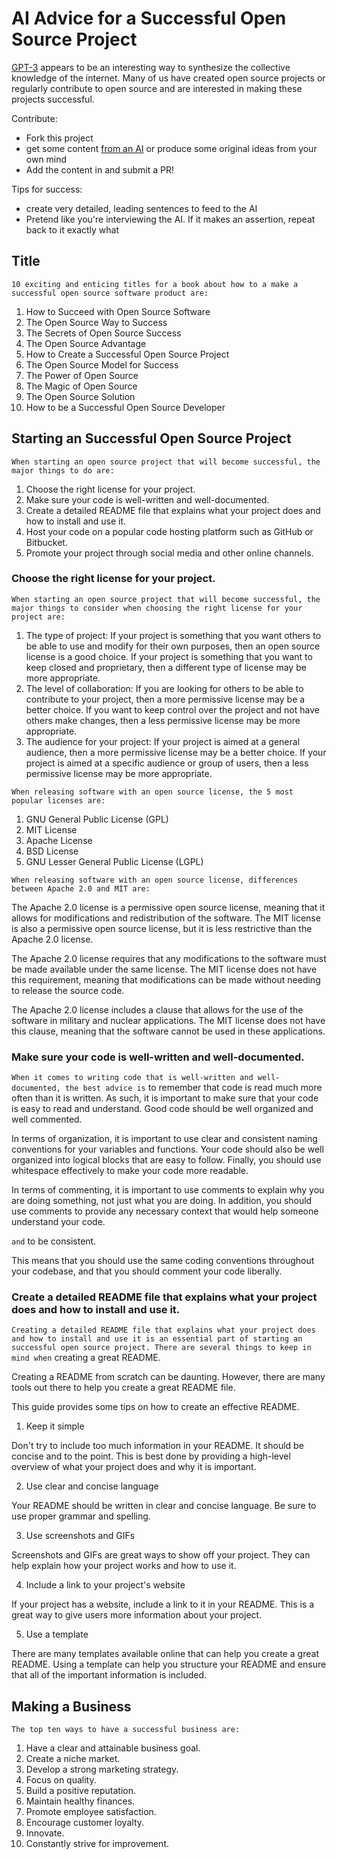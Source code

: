 # AI Advice for a Successful Open Source Project
[GPT-3](https://beta.openai.com/playground) appears to be an interesting way to synthesize
the collective knowledge of the internet.  Many of us have created open source projects
or regularly contribute to open source and are interested in making these projects successful.

Contribute:
* Fork this project
* get some content [from an AI](https://beta.openai.com/playground) or produce some original ideas from your own mind
* Add the content in and submit a PR!

Tips for success:
* create very detailed, leading sentences to feed to the AI
* Pretend like you're interviewing the AI.  If it makes an assertion, repeat back to it exactly what

## Title
`10 exciting and enticing titles for a book about how to a make a successful open source software product are:`
1. How to Succeed with Open Source Software
2. The Open Source Way to Success
3. The Secrets of Open Source Success
4. The Open Source Advantage
5. How to Create a Successful Open Source Project
6. The Open Source Model for Success
7. The Power of Open Source
8. The Magic of Open Source
9. The Open Source Solution
10. How to be a Successful Open Source Developer

## Starting an Successful Open Source Project
`When starting an open source project that will become successful, the major things to do are:`
1. Choose the right license for your project.
2. Make sure your code is well-written and well-documented.
3. Create a detailed README file that explains what your project does and how to install and use it.
4. Host your code on a popular code hosting platform such as GitHub or Bitbucket.
5. Promote your project through social media and other online channels.

### Choose the right license for your project.
`When starting an open source project that will become successful, the major things to consider when choosing the right license for your project are:`
1. The type of project: If your project is something that you want others to be able to use and modify for their own purposes, then an open source license is a good choice. If your project is something that you want to keep closed and proprietary, then a different type of license may be more appropriate.
2. The level of collaboration: If you are looking for others to be able to contribute to your project, then a more permissive license may be a better choice. If you want to keep control over the project and not have others make changes, then a less permissive license may be more appropriate.
3. The audience for your project: If your project is aimed at a general audience, then a more permissive license may be a better choice. If your project is aimed at a specific audience or group of users, then a less permissive license may be more appropriate.

`When releasing software with an open source license, the 5 most popular licenses are:`
1. GNU General Public License (GPL)
2. MIT License
3. Apache License
4. BSD License
5. GNU Lesser General Public License (LGPL)

`When releasing software with an open source license, differences between Apache 2.0 and MIT are:`

The Apache 2.0 license is a permissive open source license, meaning that it allows for modifications and redistribution of the software. The MIT license is also a permissive open source license, but it is less restrictive than the Apache 2.0 license.

The Apache 2.0 license requires that any modifications to the software must be made available under the same license. The MIT license does not have this requirement, meaning that modifications can be made without needing to release the source code.

The Apache 2.0 license includes a clause that allows for the use of the software in military and nuclear applications. The MIT license does not have this clause, meaning that the software cannot be used in these applications.


### Make sure your code is well-written and well-documented.
`When it comes to writing code that is well-written and well-documented, the best advice is`
to remember that code is read much more often than it is written. As such, it is important to make sure that your code is easy to read and understand. Good code should be well organized and well commented.

In terms of organization, it is important to use clear and consistent naming conventions for your variables and functions. Your code should also be well organized into logical blocks that are easy to follow. Finally, you should use whitespace effectively to make your code more readable.

In terms of commenting, it is important to use comments to explain why you are doing something, not just what you are doing. In addition, you should use comments to provide any necessary context that would help someone understand your code.

`and` to be consistent.

This means that you should use the same coding conventions throughout your codebase, and that you should comment your code liberally.

### Create a detailed README file that explains what your project does and how to install and use it.
`Creating a detailed README file that explains what your project does and how to install and use it is an essential part of starting an successful open source project. There are several things to keep in mind when` creating a great README.

Creating a README from scratch can be daunting. However, there are many tools out there to help you create a great README file.

This guide provides some tips on how to create an effective README.

1. Keep it simple

Don't try to include too much information in your README. It should be concise and to the point.  This is best done by providing a high-level overview of what your project does and why it is important.

2. Use clear and concise language

Your README should be written in clear and concise language. Be sure to use proper grammar and spelling.

3. Use screenshots and GIFs

Screenshots and GIFs are great ways to show off your project. They can help explain how your project works and how to use it.

4. Include a link to your project's website

If your project has a website, include a link to it in your README. This is a great way to give users more information about your project.

5. Use a template

There are many templates available online that can help you create a great README. Using a template can help you structure your README and ensure that all of the important information is included.

## Making a Business
`The top ten ways to have a successful business are:`
1. Have a clear and attainable business goal.
2. Create a niche market.
3. Develop a strong marketing strategy.
4. Focus on quality.
5. Build a positive reputation.
6. Maintain healthy finances.
7. Promote employee satisfaction.
8. Encourage customer loyalty.
9. Innovate.
10. Constantly strive for improvement.